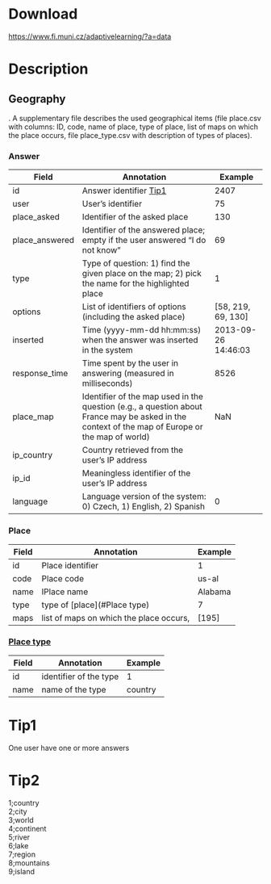 # Download
https://www.fi.muni.cz/adaptivelearning/?a=data
# Description
## Geography
. A supplementary file describes the used geographical items (file place.csv with columns: ID, code, name of place, type of place, list of maps on which the place occurs, file place_type.csv with description of types of places).
### Answer

| Field          | Annotation                                                                                                                                      | Example             |
| -------------- | ----------------------------------------------------------------------------------------------------------------------------------------------- | ------------------- |
| id             | Answer identifier [Tip1](#Tip1)                                                                                                             | 2407                |
| user           | User’s identifier                                                                                                                               | 75                  |
| place_asked    | Identifier of the asked place                                                                                                                   | 130                 |
| place_answered | Identifier of the answered place; empty if the user answered “I do not know”                                                                    | 69                  |
| type           | Type of question: 1) find the given place on the map; 2) pick the name for the highlighted place                                                | 1                   |
| options        | List of identifiers of options (including the asked place)                                                                                      | [58, 219, 69, 130]  |
| inserted       | Time (yyyy-mm-dd hh:mm:ss) when the answer was inserted in the system                                                                           | 2013-09-26 14:46:03 |
| response_time  | Time spent by the user in answering (measured in milliseconds)                                                                                  | 8526                |
| place_map      | Identifier of the map used in the question (e.g., a question about France may be asked in the context of the map of Europe or the map of world) | NaN                 |
| ip_country     | Country retrieved from the user’s IP address                                                                                                    |                     |
| ip_id          | Meaningless identifier of the user’s IP address                                                                                                 |                     |
| language       | Language version of the system: 0) Czech, 1) English, 2) Spanish                                                                                | 0                   |
### Place
| Field | Annotation                                                  | Example |
| ----- | ----------------------------------------------------------- | ------- |
| id    | Place identifier                                            | 1       |
| code  | Place code                                                  | us-al   |
| name  | IPlace name                                                 | Alabama |
| type  | type of [place](#Place type) | 7       |
| maps  | list of maps on which the place occurs,                     | [195]   |
### [Place type](#Tip2)
| Field | Annotation             | Example |
| ----- | ---------------------- | ------- |
| id    | identifier of the type | 1       |
| name  | name of the type       | country |

# Tip1
One user have one or more answers
# Tip2
1;country  
2;city  
3;world  
4;continent  
5;river  
6;lake  
7;region  
8;mountains  
9;island
